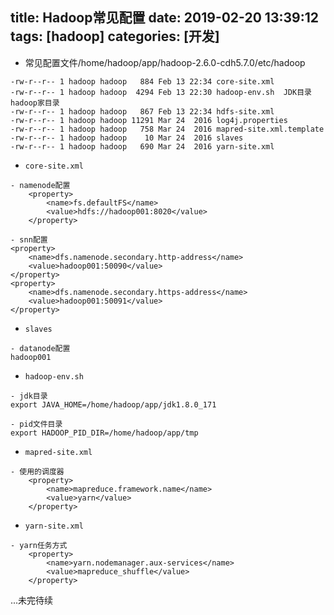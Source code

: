 title: Hadoop常见配置
date: 2019-02-20 13:39:12
tags: [hadoop]
categories: [开发]
---
- 常见配置文件/home/hadoop/app/hadoop-2.6.0-cdh5.7.0/etc/hadoop
```
-rw-r--r-- 1 hadoop hadoop   884 Feb 13 22:34 core-site.xml  
-rw-r--r-- 1 hadoop hadoop  4294 Feb 13 22:30 hadoop-env.sh  JDK目录 hadoop家目录
-rw-r--r-- 1 hadoop hadoop   867 Feb 13 22:34 hdfs-site.xml
-rw-r--r-- 1 hadoop hadoop 11291 Mar 24  2016 log4j.properties
-rw-r--r-- 1 hadoop hadoop   758 Mar 24  2016 mapred-site.xml.template
-rw-r--r-- 1 hadoop hadoop    10 Mar 24  2016 slaves
-rw-r--r-- 1 hadoop hadoop   690 Mar 24  2016 yarn-site.xml
```

<!--more-->

- `core-site.xml`
```
- namenode配置
    <property>
        <name>fs.defaultFS</name>
        <value>hdfs://hadoop001:8020</value>
    </property>

- snn配置
<property>
	<name>dfs.namenode.secondary.http-address</name>
	<value>hadoop001:50090</value>
</property>
<property>
	<name>dfs.namenode.secondary.https-address</name>
	<value>hadoop001:50091</value>
</property>

```
- `slaves`
```
- datanode配置
hadoop001
```
- `hadoop-env.sh`
```
- jdk目录
export JAVA_HOME=/home/hadoop/app/jdk1.8.0_171

- pid文件目录
export HADOOP_PID_DIR=/home/hadoop/app/tmp
```
- `mapred-site.xml`
```
- 使用的调度器
    <property>
        <name>mapreduce.framework.name</name>
        <value>yarn</value>
    </property>

```
- `yarn-site.xml`
```
- yarn任务方式
    <property>
        <name>yarn.nodemanager.aux-services</name>
        <value>mapreduce_shuffle</value>
    </property>

```
...未完待续